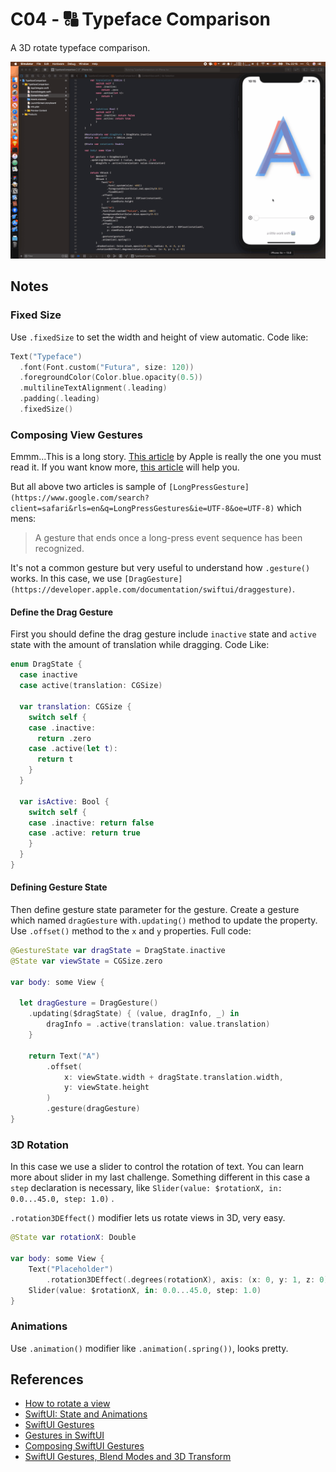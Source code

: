 # C04 - 🔠 Typeface Comparison

A 3D rotate typeface comparison.

![](../docs/assets/images/04.gif)

## Notes

### Fixed Size

Use `.fixedSize` to set the width and height of view automatic. Code like:

``` swift
Text("Typeface")
  .font(Font.custom("Futura", size: 120))
  .foregroundColor(Color.blue.opacity(0.5))
  .multilineTextAlignment(.leading)
  .padding(.leading)
  .fixedSize()
```

### Composing View Gestures

Emmm...This is a long story. [This article](https://developer.apple.com/documentation/swiftui/gestures/composing_swiftui_gestures) by Apple is really the one you must read it. If you want know more, [this article](https://mecid.github.io/2019/07/10/gestures-in-swiftui/) will help you.

But all above two articles is sample of `[LongPressGesture](https://www.google.com/search?client=safari&rls=en&q=LongPressGestures&ie=UTF-8&oe=UTF-8)` which mens:

> A gesture that ends once a long-press event sequence has been recognized.

It's not a common gesture but very useful to understand how `.gesture()` works. In this case, we use `[DragGesture](https://developer.apple.com/documentation/swiftui/draggesture)`.

#### Define the Drag Gesture

First you should define the drag gesture include `inactive` state and `active` state with the amount of translation while dragging. Code Like:

``` swift
enum DragState {
  case inactive
  case active(translation: CGSize)

  var translation: CGSize {
    switch self {
    case .inactive:
      return .zero
    case .active(let t):
      return t
    }
  }

  var isActive: Bool {
    switch self {
    case .inactive: return false
    case .active: return true
    }
  }
}
```

#### Defining Gesture State

Then define gesture state parameter for the gesture. Create a gesture which named `dragGesture` with`.updating()` method to update the property. Use `.offset()` method to the `x` and `y` properties. Full code:

``` swift
@GestureState var dragState = DragState.inactive
@State var viewState = CGSize.zero

var body: some View {

  let dragGesture = DragGesture()
  	.updating($dragState) { (value, dragInfo, _) in
		dragInfo = .active(translation: value.translation)
	}

	return Text("A")
		.offset(
			x: viewState.width + dragState.translation.width,
			y: viewState.height
		)
		.gesture(dragGesture)
}
```

### 3D Rotation

In this case we use a slider to control the rotation of text. You can learn more about slider in my last challenge. Something different in this case a `step` declaration is necessary, like `Slider(value: $rotationX, in: 0.0...45.0, step: 1.0)` .

`.rotation3DEffect()` modifier lets us rotate views in 3D, very easy.

``` swift
@State var rotationX: Double

var body: some View {
	Text("Placeholder")
		.rotation3DEffect(.degrees(rotationX), axis: (x: 0, y: 1, z: 0))
	Slider(value: $rotationX, in: 0.0...45.0, step: 1.0)
}
```

### Animations

Use `.animation()` modifier like `.animation(.spring())`, looks pretty.

## References

- [How to rotate a view ](https://www.hackingwithswift.com/quick-start/swiftui/how-to-rotate-a-view)
- [SwiftUI: State and Animations](https://www.youtube.com/watch?v=egG7orMW9-o)
- [SwiftUI Gestures](https://nsscreencast.com/episodes/400-swiftui-gestures)
- [Gestures in SwiftUI](https://mecid.github.io/2019/07/10/gestures-in-swiftui/)
- [Composing SwiftUI Gestures](https://developer.apple.com/documentation/swiftui/gestures/composing_swiftui_gestures)
- [SwiftUI Gestures, Blend Modes and 3D Transform](https://www.youtube.com/watch?v=js1qFgJS67Q)
